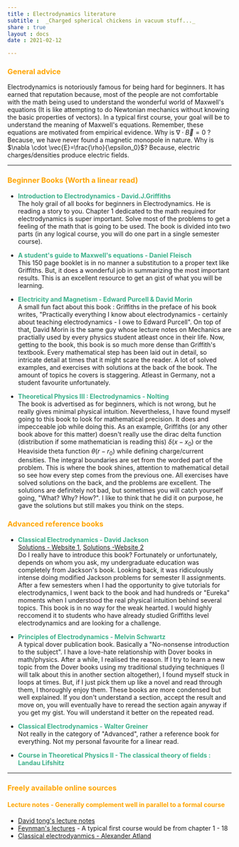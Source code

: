 ```yaml
---
title : Electrodynamics literature
subtitle :  _Charged spherical chickens in vacuum stuff..._
share : true
layout : docs
date : 2021-02-12

---
```


### <span style="color:orange"> General advice </span>

Electrodynamics is notoriously famous for being hard for beginners. It has earned that reputation because, most of the people are not comfortable with the math being used to understand the wonderful world of Maxwell's equations (It is like attempting to do Newtonian mechanics without knowing the basic properties of vectors). In a typical first course, your goal will be to understand the meaning of Maxwell's equations. Remember, these equations are motivated from empirical evidence. Why is $\nabla \cdot \vec{B} = 0$ ? Because, we have never found a magnetic monopole in nature.  Why is $\nabla \cdot \vec{E}=\frac{\rho}{\epsilon_0}$? Because, electric charges/densities produce electric fields.

<hr>

### <span style="color:orange">Beginner Books (Worth a linear read) </span>

- <span style = "color:#3db18b"> **Introduction to Electrodynamics - David.J.Griffiths** </span> <br>The holy grail of all books for beginners in Electrodynamics. He is reading a story to you. Chapter 1 dedicated to the math required for electrodynamics is super important. Solve most of the problems to get a feeling of the math that is going to be used.  The book is divided into two parts (in any logical course, you will do one part in a single semester course). 

- <span style = "color:#3db18b">**A student's guide to Maxwell's  equations - Daniel Fleisch**</span> <br>This 150 page booklet is in no manner a substitution to a proper text like Griffiths. But, it does a wonderful job in summarizing the most important results. This is an excellent resource to get an gist of what you will be learning.

- <span style = "color:#3db18b"> **Electricity and Magnetism - Edward Purcell & David Morin** </span> <br>A small fun fact about this book : Griffiths in the preface of his book writes, "Practically everything I know about electrodynamics - certainly about teaching electrodynamics - I owe to Edward Purcell". On top of that, David Morin is the same guy whose lecture notes on Mechanics are practially used by every physics student atleast once in their life. 
  Now, getting to the book, this book is so much more dense than Griffith's textbook. Every mathematical step has been laid out in detail, so intricate detail at times that it might scare the reader. A lot of solved examples, and exercises with solutions at the back of the book. The amount of topics he covers is staggering. Atleast in Germany, not a student favourite unfortunately. 

- <span style = "color:#3db18b">**Theoretical Physics III : Electrodynamics - Nolting**  </span> <br>The book is advertised as for beginners, which is not wrong, but he really gives minimal physical intuition. Nevertheless, I have found myself going to this book to look for mathematical precision. It does and impecceable job while doing this. As an example, Griffiths (or any other book above for this matter) doesn't really use the dirac delta function (distribution if some mathematician is reading this) $\delta(x-x_0)$ or the Heaviside theta function $\theta(r-r_0)$ while defining charge/current densities. The integral boundaries are set from the worded part of the problem. This is where the book shines, attention to mathematical detail so see how every step comes from the previous one. All exercises have solved solutions on the back, and the problems are excellent. The solutions are definitely not bad, but sometimes you will catch yourself going, "What? Why? How?". I like to think that he did it on purpose, he gave the solutions but still makes you think on the steps. 

### <span style="color:orange"> Advanced reference books </span>

- <span style = "color:#3db18b"> **Classical Electrodynamics - David Jackson** </span><br>[Solutions - Website 1](http://www-personal.umich.edu/~pran/jackson/), [Solutions -Website 2](http://www-personal.umich.edu/~jbourj/em.htm) <br>Do I really have to introduce this book? Fortunately or unfortunately, depends on whom you ask, my undergraduate education was completely from Jackson's book. Looking back, it was ridiculously intense doing modified Jackson problems for semester II assignments. After a few semesters when I had the opportunity to give tutorials for electrodynamics, I went back to the book and had hundreds or "Eureka" moments when I understood the real physical intuition behind several topics. This book is in no way for the weak hearted. I would highly reccomend it to students who have already studied Griffiths level electrodynamics and are looking for a challenge. 

- <span  style = "color:#3db18b"> **Principles of Electrodynamics - Melvin Schwartz** </span><br>A typical dover publication book. Basically a "No-nonsense introduction to the subject". I have a love-hate relationship with Dover books in math/physics. After a while, I realised the reason. If I try to learn a new topic from the Dover books using my traditional studying techniques (I will talk about this in another section altogether), I found myself stuck in loops at times. But, if I just pick them up like a novel and read through them, I thoroughly enjoy them. These books are more condensed but well explained. If you don't understand a section, accept the result and move on, you will eventually have to reread the section again anyway if you get my gist. You will understand it better on the repeated read. 

- <span  style = "color:#3db18b"> **Classical Electrodynamics - Walter Greiner** </span><br>Not really in the category of "Advanced", rather a reference book for everything. Not my personal favourite for a linear read.

- <span  style = "color:#3db18b"> **Course in Theoretical Physics II - The classical theory of fields : Landau Lifshitz** </span>

<hr>

### <span style="color:orange">Freely available online sources </span>

#### <span style="color:orange">Lecture notes - Generally complement well in parallel to a formal course</span>

- [David tong's lecture notes ](http://www.damtp.cam.ac.uk/user/tong/em.html) 
- [Feynman's lectures](https://www.feynmanlectures.caltech.edu/II_toc.html) - A typical first course would be from chapter 1 - 18
- [Classical electrodyanmics - Alexander Atland](https://klassfeldtheorie.files.wordpress.com/2018/11/main3.pdf)
